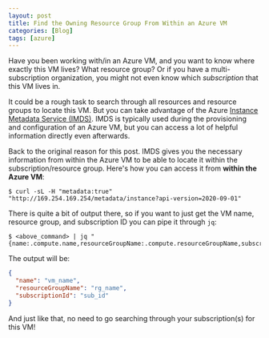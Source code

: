 ```yaml
---
layout: post
title: Find the Owning Resource Group From Within an Azure VM
categories: [Blog]
tags: [azure]
---
```


Have you been working with/in an Azure VM, and you want to know where exactly this VM lives? What resource group? Or if you have a multi-subscription organization, you might not even know which *subscription* that this VM lives in.

It could be a rough task to search through all resources and resource groups to locate this VM. But you can take advantage of the Azure [Instance Metadata Service (IMDS)](https://docs.microsoft.com/en-us/azure/virtual-machines/linux/instance-metadata-service). IMDS is typically used during the provisioning and configuration of an Azure VM, but you can access a lot of helpful information directly even afterwards.

Back to the original reason for this post. IMDS gives you the necessary information from within the Azure VM to be able to locate it within the subscription/resource group. Here's how you can access it from **within the Azure VM**:

```
$ curl -sL -H "metadata:true" "http://169.254.169.254/metadata/instance?api-version=2020-09-01"
```

There is quite a bit of output there, so if you want to just get the VM name, resource group, and subscription ID you can pipe it through `jq`:

```
$ <above_command> | jq "{name:.compute.name,resourceGroupName:.compute.resourceGroupName,subscriptionId:.compute.subscriptionId}"
```

The output will be:

```json
{
  "name": "vm_name",
  "resourceGroupName": "rg_name",
  "subscriptionId": "sub_id"
}
```

And just like that, no need to go searching through your subscription(s) for this VM!
